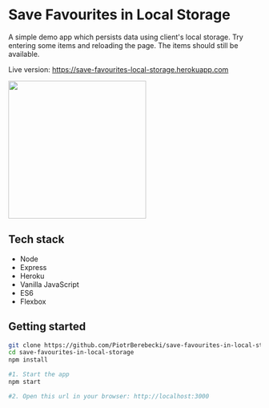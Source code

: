 # Save Favourites in Local Storage

A simple demo app which persists data using client's local storage. Try entering some items and reloading the page. The items should still be available.

Live version: https://save-favourites-local-storage.herokuapp.com

<img src="./src/graphics/screencast.gif" width="275px" height="auto">

## Tech stack
* Node
* Express
* Heroku
* Vanilla JavaScript
* ES6
* Flexbox

## Getting started

```sh
git clone https://github.com/PiotrBerebecki/save-favourites-in-local-storage.git
cd save-favourites-in-local-storage
npm install

#1. Start the app
npm start

#2. Open this url in your browser: http://localhost:3000
```

